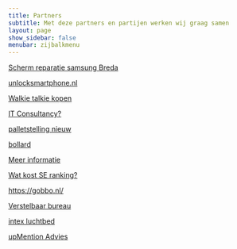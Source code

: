 ```yaml
---
title: Partners
subtitle: Met deze partners en partijen werken wij graag samen
layout: page
show_sidebar: false
menubar: zijbalkmenu
---
```


<a href="https://gsmreparatie.nl/reparaties/samsung/" target="_blank">Scherm reparatie samsung Breda</a>

<a href="https://unlocksmartphone.nl/" target="_blank">unlocksmartphone.nl</a>

<a href="https://www.portofoonweb.nl/portofoon/walkie-talkie.html" target="_blank">Walkie talkie kopen</a>

<a href="https://officeit.nl/it-diensten/it-consultancy/" target="_blank">IT Consultancy?</a>

<a href="https://123magazijninrichting.nl/magazijnstellingen/palletstellingen/" target="_blank">palletstelling nieuw</a>

<a href="https://portacon.nl/bollard" target="_blank">bollard</a>

<a href="https://zwembadgigant.nl/intex-zwembad" target="_blank">Meer informatie</a>

<a href="https://www.internetpaleis.nl/se-ranking/" target="_blank">Wat kost SE ranking?</a>

<a href="https://gobbo.nl/" target="_blank">https://gobbo.nl/</a>

<a href="https://www.buroenzo.nl/bureaus/verstelbaar-bureau.html" target="_blank">Verstelbaar bureau</a>

<a href="https://www.luchtbed.nl/intex-luchtbedden" target="_blank">intex luchtbed</a>



<a href="https://www.upmention.nl/" target="_blank">upMention Advies</a>